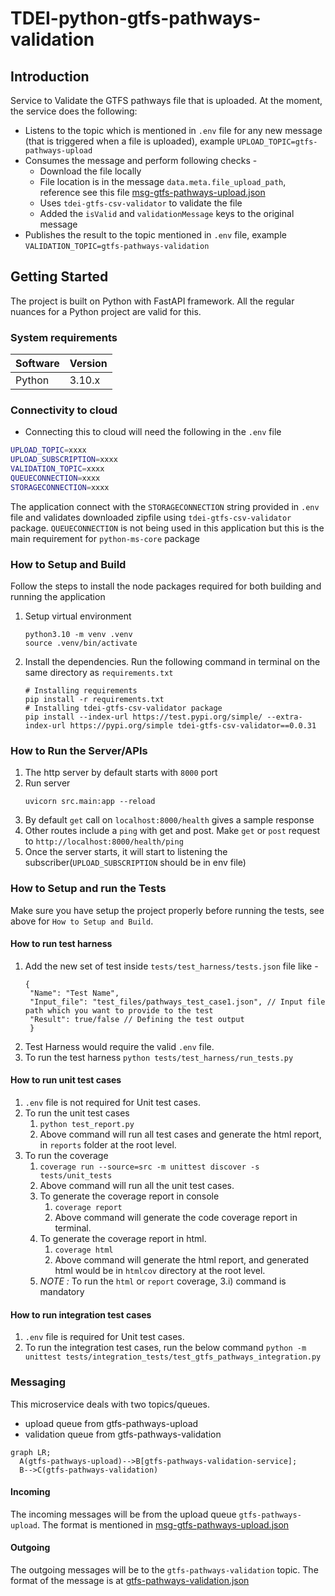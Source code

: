# TDEI-python-gtfs-pathways-validation

## Introduction 
Service to Validate the GTFS pathways file that is uploaded. At the moment, the service does the following:
- Listens to the topic which is mentioned in `.env` file for any new message (that is triggered when a file is uploaded), example  `UPLOAD_TOPIC=gtfs-pathways-upload` 
- Consumes the message and perform following checks - 
  - Download the file locally 
  - File location is in the message `data.meta.file_upload_path`, reference see this file [msg-gtfs-pathways-upload.json](./src/assets/msg-gtfs-pathways-upload.json)
  - Uses `tdei-gtfs-csv-validator` to validate the file
  - Added the `isValid` and `validationMessage` keys to the original message 
- Publishes the result to the topic mentioned in `.env` file, example `VALIDATION_TOPIC=gtfs-pathways-validation`

## Getting Started
The project is built on Python with FastAPI framework. All the regular nuances for a Python project are valid for this.

### System requirements
| Software   | Version |
|------------|---------|
| Python     | 3.10.x  |


### Connectivity to cloud
- Connecting this to cloud will need the following in the `.env` file

```bash
UPLOAD_TOPIC=xxxx
UPLOAD_SUBSCRIPTION=xxxx
VALIDATION_TOPIC=xxxx
QUEUECONNECTION=xxxx
STORAGECONNECTION=xxxx
```

The application connect with the `STORAGECONNECTION` string provided in `.env` file and validates downloaded zipfile using `tdei-gtfs-csv-validator` package.
`QUEUECONNECTION` is not being used in this application but this is the main requirement for `python-ms-core` package

### How to Setup and Build
Follow the steps to install the node packages required for both building and running the application

1. Setup virtual environment
    ```
    python3.10 -m venv .venv
    source .venv/bin/activate
    ```

2. Install the dependencies. Run the following command in terminal on the same directory as `requirements.txt`
    ```
    # Installing requirements
    pip install -r requirements.txt
    # Installing tdei-gtfs-csv-validator package
    pip install --index-url https://test.pypi.org/simple/ --extra-index-url https://pypi.org/simple tdei-gtfs-csv-validator==0.0.31
    ```
### How to Run the Server/APIs   

1. The http server by default starts with `8000` port
2. Run server
    ```
    uvicorn src.main:app --reload
    ```
3. By default `get` call on `localhost:8000/health` gives a sample response
4. Other routes include a `ping` with get and post. Make `get` or `post` request to `http://localhost:8000/health/ping`
5. Once the server starts, it will start to listening the subscriber(`UPLOAD_SUBSCRIPTION` should be in env file)

### How to Setup and run the Tests

Make sure you have setup the project properly before running the tests, see above for `How to Setup and Build`.

#### How to run test harness
1. Add the new set of test inside `tests/test_harness/tests.json` file like -
    ```
    {
     "Name": "Test Name",
     "Input_file": "test_files/pathways_test_case1.json", // Input file path which you want to provide to the test
     "Result": true/false // Defining the test output 
     }
    ```
2. Test Harness would require the valid `.env` file.
3. To run the test harness `python tests/test_harness/run_tests.py` 
#### How to run unit test cases
1. `.env` file is not required for Unit test cases.
2. To run the unit test cases
   1. `python test_report.py`
   2. Above command will run all test cases and generate the html report, in `reports` folder at the root level.
3. To run the coverage
   1. `coverage run --source=src -m unittest discover -s tests/unit_tests`
   2. Above command will run all the unit test cases.
   3. To generate the coverage report in console
      1. `coverage report`
      2. Above command will generate the code coverage report in terminal. 
   4. To generate the coverage report in html.
      1. `coverage html`
      2. Above command will generate the html report, and generated html would be in `htmlcov` directory at the root level.
   5. _NOTE :_ To run the `html` or `report` coverage, 3.i) command is mandatory

#### How to run integration test cases
1. `.env` file is required for Unit test cases.
2. To run the integration test cases, run the below command
   `python -m unittest tests/integration_tests/test_gtfs_pathways_integration.py`


### Messaging

This microservice deals with two topics/queues. 
- upload queue from gtfs-pathways-upload
- validation queue from gtfs-pathways-validation


```mermaid
graph LR;
  A(gtfs-pathways-upload)-->B[gtfs-pathways-validation-service];
  B-->C(gtfs-pathways-validation)
```
#### Incoming
The incoming messages will be from the upload queue `gtfs-pathways-upload`.
The format is mentioned in [msg-gtfs-pathways-upload.json](./src/assets/msg-gtfs-pathways-upload.json)

#### Outgoing
The outgoing messages will be to the `gtfs-pathways-validation` topic.
The format of the message is at [gtfs-pathways-validation.json](./src/assets/msg-gtfs-pathways-validation.json)
